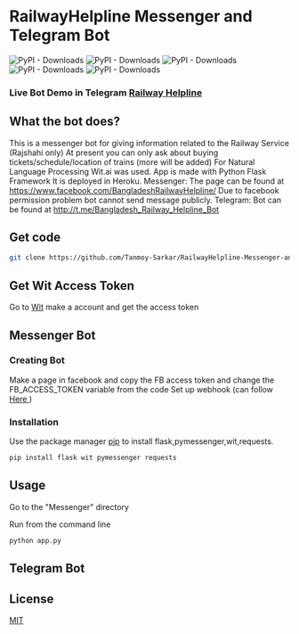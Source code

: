 # RailwayHelpline Messenger and Telegram Bot
![PyPI - Downloads](https://img.shields.io/pypi/dd/wit?label=Wit)
![PyPI - Downloads](https://img.shields.io/pypi/dd/tabulate?label=Tabulate)
![PyPI - Downloads](https://img.shields.io/pypi/dd/configparser?label=Tabulate)
![PyPI - Downloads](https://img.shields.io/pypi/dd/flask?label=Flask)
![PyPI - Downloads](https://img.shields.io/pypi/dd/pymessenger?label=Pymessenger)

### Live Bot Demo in Telegram <a href="http://t.me/Bangladesh_Railway_Helpline_Bot"> Railway Helpline </a>

## What the bot does?
This is a messenger bot for giving information related to the Railway Service (Rajshahi only) At present you can only ask about buying tickets/schedule/location of trains (more will be added) For Natural Language Processing Wit.ai was used. App is made with Python Flask Framework It is deployed in Heroku. Messenger: The page can be found at https://www.facebook.com/BangladeshRailwayHelpline/ Due to facebook permission problem bot cannot send message publicly. Telegram: Bot can be found at http://t.me/Bangladesh_Railway_Helpline_Bot

## Get code
```bash
git clone https://github.com/Tanmoy-Sarkar/RailwayHelpline-Messenger-and-Telegram-Bot.git
```
## Get Wit Access Token
Go to <a href="https://wit.ai/">Wit</a> make a account and get the access token

## Messenger Bot

### Creating Bot
Make a page in facebook and copy the FB access token and change the FB_ACCESS_TOKEN variable from the code
Set up webhook (can follow <a href="https://www.youtube.com/watch?v=sskRz_lsY8g&list=PLyb_C2HpOQSC4M3lzzrql7DSppTeAxh-x&index=3"> Here </a>)


### Installation

Use the package manager [pip](https://pip.pypa.io/en/stable/) to install flask,pymessenger,wit,requests.

```bash
pip install flask wit pymessenger requests
```

## Usage

Go to the "Messenger" directory

Run from the command line
```bash
python app.py
```

## Telegram Bot
## License
[MIT](https://choosealicense.com/licenses/mit/)

